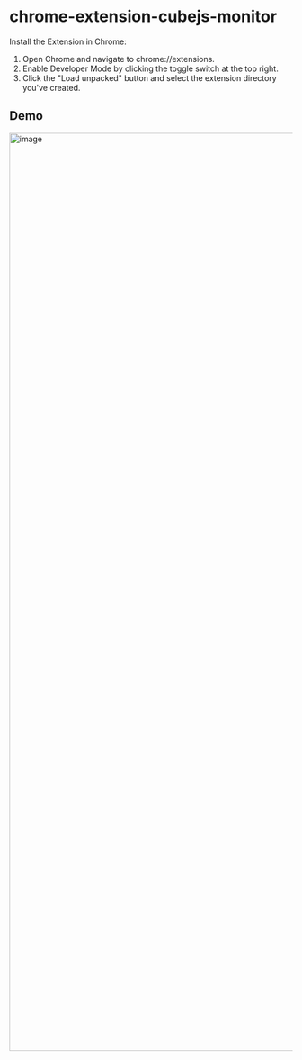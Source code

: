 # chrome-extension-cubejs-monitor

Install the Extension in Chrome:

1. Open Chrome and navigate to chrome://extensions.
2. Enable Developer Mode by clicking the toggle switch at the top right.
3. Click the "Load unpacked" button and select the extension directory you've created.

## Demo
<img width="1631" alt="image" src="https://github.com/luismoriguerra/chrome-extension-cubejs-monitor/assets/3759580/2d31f08f-88a1-4750-a058-7b501bbd01fb">
